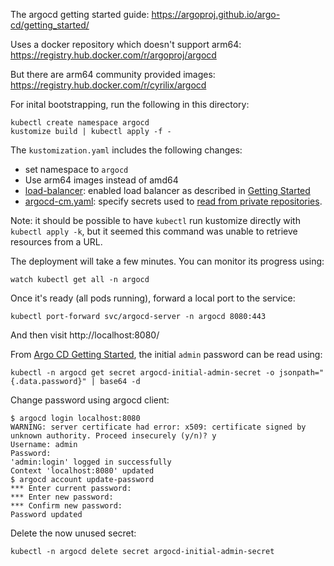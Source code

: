 The argocd getting started guide:
https://argoproj.github.io/argo-cd/getting_started/

Uses a docker repository which doesn't support arm64:
https://registry.hub.docker.com/r/argoproj/argocd

But there are arm64 community provided images:
https://registry.hub.docker.com/r/cyrilix/argocd

For inital bootstrapping, run the following in this directory:
```
kubectl create namespace argocd
kustomize build | kubectl apply -f -
```

The `kustomization.yaml` includes the following changes:
* set namespace to `argocd`
* Use arm64 images instead of amd64
* [load-balancer](./load-balancer.yaml): enabled load balancer as described in
  [Getting Started](https://argoproj.github.io/argo-cd/getting_started/#3-access-the-argo-cd-api-server)
* [argocd-cm.yaml](./argocd-cm.yaml): specify secrets used to
  [read from private repositories][argocd-private].

Note: it should be possible to have `kubectl` run kustomize directly with
`kubectl apply -k`, but it seemed this command was unable to retrieve resources
from a URL.

The deployment will take a few minutes. You can monitor its progress using:
```
watch kubectl get all -n argocd
```

Once it's ready (all pods running), forward a local port to the service:
```
kubectl port-forward svc/argocd-server -n argocd 8080:443
```
And then visit http://localhost:8080/

From [Argo CD Getting Started][argocd-getting-started], the initial `admin`
password can be read using:
```
kubectl -n argocd get secret argocd-initial-admin-secret -o jsonpath="{.data.password}" | base64 -d
```

Change password using argocd client:
```
$ argocd login localhost:8080
WARNING: server certificate had error: x509: certificate signed by unknown authority. Proceed insecurely (y/n)? y
Username: admin
Password:
'admin:login' logged in successfully
Context 'localhost:8080' updated
$ argocd account update-password
*** Enter current password:
*** Enter new password:
*** Confirm new password:
Password updated
```

Delete the now unused secret:
```
kubectl -n argocd delete secret argocd-initial-admin-secret
```

[argocd-private]: https://argoproj.github.io/argo-cd/user-guide/private-repositories/
[argocd-getting-started]: https://argo-cd.readthedocs.io/en/stable/getting_started/
